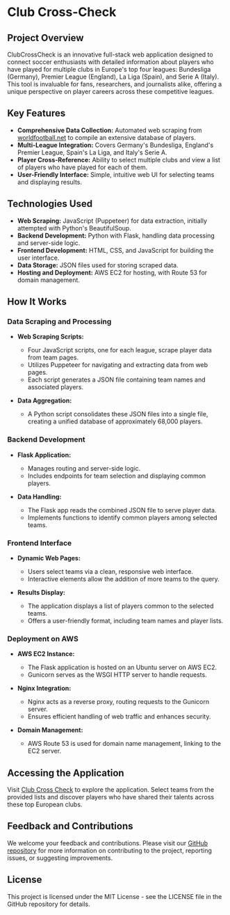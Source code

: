 # Club Cross-Check

## Project Overview

ClubCrossCheck is an innovative full-stack web application designed to connect soccer enthusiasts with detailed information about players who have played for multiple clubs in Europe's top four leagues: Bundesliga (Germany), Premier League (England), La Liga (Spain), and Serie A (Italy). This tool is invaluable for fans, researchers, and journalists alike, offering a unique perspective on player careers across these competitive leagues.

## Key Features

- **Comprehensive Data Collection:** Automated web scraping from [worldfootball.net](https://www.worldfootball.net) to compile an extensive database of players.
- **Multi-League Integration:** Covers Germany's Bundesliga, England's Premier League, Spain's La Liga, and Italy's Serie A.
- **Player Cross-Reference:** Ability to select multiple clubs and view a list of players who have played for each of them.
- **User-Friendly Interface:** Simple, intuitive web UI for selecting teams and displaying results.

## Technologies Used

- **Web Scraping:** JavaScript (Puppeteer) for data extraction, initially attempted with Python's BeautifulSoup.
- **Backend Development:** Python with Flask, handling data processing and server-side logic.
- **Frontend Development:** HTML, CSS, and JavaScript for building the user interface.
- **Data Storage:** JSON files used for storing scraped data.
- **Hosting and Deployment:** AWS EC2 for hosting, with Route 53 for domain management.

## How It Works

### Data Scraping and Processing

- **Web Scraping Scripts:**
  - Four JavaScript scripts, one for each league, scrape player data from team pages.
  - Utilizes Puppeteer for navigating and extracting data from web pages.
  - Each script generates a JSON file containing team names and associated players.

- **Data Aggregation:**
  - A Python script consolidates these JSON files into a single file, creating a unified database of approximately 68,000 players.

### Backend Development

- **Flask Application:**
  - Manages routing and server-side logic.
  - Includes endpoints for team selection and displaying common players.

- **Data Handling:**
  - The Flask app reads the combined JSON file to serve player data.
  - Implements functions to identify common players among selected teams.

### Frontend Interface

- **Dynamic Web Pages:**
  - Users select teams via a clean, responsive web interface.
  - Interactive elements allow the addition of more teams to the query.

- **Results Display:**
  - The application displays a list of players common to the selected teams.
  - Offers a user-friendly format, including team names and player lists.

### Deployment on AWS

- **AWS EC2 Instance:**
  - The Flask application is hosted on an Ubuntu server on AWS EC2.
  - Gunicorn serves as the WSGI HTTP server to handle requests.

- **Nginx Integration:**
  - Nginx acts as a reverse proxy, routing requests to the Gunicorn server.
  - Ensures efficient handling of web traffic and enhances security.

- **Domain Management:**
  - AWS Route 53 is used for domain name management, linking to the EC2 server.

## Accessing the Application

Visit [Club Cross Check](http://clubcrosscheck.com/) to explore the application. Select teams from the provided lists and discover players who have shared their talents across these top European clubs.

## Feedback and Contributions

We welcome your feedback and contributions. Please visit our [GitHub repository](https://github.com/Truexbanan/SoccerClubsProject) for more information on contributing to the project, reporting issues, or suggesting improvements.

## License

This project is licensed under the MIT License - see the LICENSE file in the GitHub repository for details.
